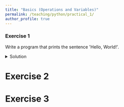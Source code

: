 ```yaml
---
title: "Basics (Operations and Variables)"
permalink: /teaching/python/practical_1/
author_profile: true
---
```


### Exercise 1

Write a program that prints the sentence  'Hello, World!'.

<details>
  <summary>Solution</summary>

  <pre><code>
print('Hello, World!')
  </code></pre>
</details>

Exercise 2
==========

Exercise 3
==========
